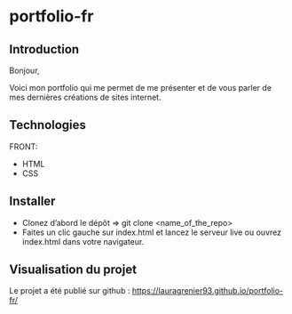 ﻿# portfolio-fr

## Introduction

Bonjour,

Voici mon portfolio qui me permet de me présenter et de vous parler de mes dernières créations de sites internet.

## Technologies

FRONT:

- HTML
- CSS

## Installer

- Clonez d’abord le dépôt => git clone <name_of_the_repo>
- Faites un clic gauche sur index.html et lancez le serveur live ou ouvrez index.html dans votre navigateur.

## Visualisation du projet
Le projet a été publié sur github : https://lauragrenier93.github.io/portfolio-fr/
